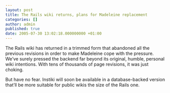 ```yaml
---
layout: post
title: The Rails wiki returns, plans for Madeleine replacement
categories: []
author: admin
published: true
date: 2005-07-30 13:02:18.000000000 +01:00
---
```

<p>The Rails wiki has returned in a trimmed form that abandoned all the previous revisions in order to make Madeleine cope with the pressure. We&#8217;ve surely pressed the backend far beyond its original, humble, personal wiki intentions. With tens of thousands of page revisions, it was just choking.</p>
<p>But have no fear. Instiki will soon be available in a database-backed version that&#8217;ll be more suitable for public wikis the size of the Rails one.</p>